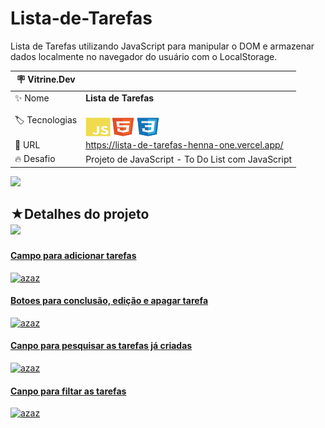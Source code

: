 # Lista-de-Tarefas

Lista de Tarefas utilizando JavaScript para manipular o DOM e armazenar dados localmente no navegador do usuário com o LocalStorage.

| :placard: Vitrine.Dev |     |
| -------------  | --- |
| :sparkles: Nome        | **Lista de Tarefas**
| :label: Tecnologias | <div style="display: inline_block"><br><img align="center" alt="Logo-Js" height="30" width="40" src="https://raw.githubusercontent.com/devicons/devicon/master/icons/javascript/javascript-plain.svg"><img align="center" alt="Logo-HTML" height="30" width="40" src="https://raw.githubusercontent.com/devicons/devicon/master/icons/html5/html5-original.svg"><img align="center" alt="Logo-CSS" height="30" width="40" src="https://raw.githubusercontent.com/devicons/devicon/master/icons/css3/css3-original.svg"></div>
| :rocket: URL         | https://lista-de-tarefas-henna-one.vercel.app/
| :fire: Desafio     | Projeto de JavaScript - To Do List com JavaScript

<!-- Inserir imagem com a #vitrinedev ao final do link -->
![](https://cdn.discordapp.com/attachments/1089186196858622065/1089251770477330482/tela_de_inicio.PNG#vitrinedev)



 
<h2>★Detalhes do projeto 
<div ><a href="https://github.com/racinefe"><img align="" height="180em" src="https://cdn.discordapp.com/attachments/1089186196858622065/1089257120328863905/44.gif"/>
</div>
</h2>

 


<h4>Campo para adicionar tarefas</h4>

![azaz](https://cdn.discordapp.com/attachments/1089186196858622065/1089252155766100028/addTarefa.PNG#vitrinedev)

<h4>Botoes para conclusão, edição e apagar tarefa</h4>

![azaz](https://cdn.discordapp.com/attachments/1089186196858622065/1089252156063891517/bnts.gif#vitrinedev)

<h4>Canpo para pesquisar as tarefas já criadas</h4>

![azaz](https://cdn.discordapp.com/attachments/1089186196858622065/1089252156760133653/pesquisa.gif#vitrinedev)

<h4>Canpo para filtar as tarefas</h4>

![azaz](https://cdn.discordapp.com/attachments/1089186196858622065/1089252156403634226/filtros.gif#vitrinedev)

<!--
##

Lista de Tarefas utilizando JavaScript  
<h3> ༼ つ ◕_◕ ༽つ em construição ☜(ﾟヮﾟ☜)</h3>

#
<h3>🛠 Linguagens utilizadas ⚙</h3>
<div style="display: inline_block"><br>
  <img align="center" alt="Logo-Js" height="30" width="40" src="https://raw.githubusercontent.com/devicons/devicon/master/icons/javascript/javascript-plain.svg">
  <img align="center" alt="Logo-HTML" height="30" width="40" src="https://raw.githubusercontent.com/devicons/devicon/master/icons/html5/html5-original.svg">
  <img align="center" alt="Logo-CSS" height="30" width="40" src="https://raw.githubusercontent.com/devicons/devicon/master/icons/css3/css3-original.svg">
 </div>
 
 -->
